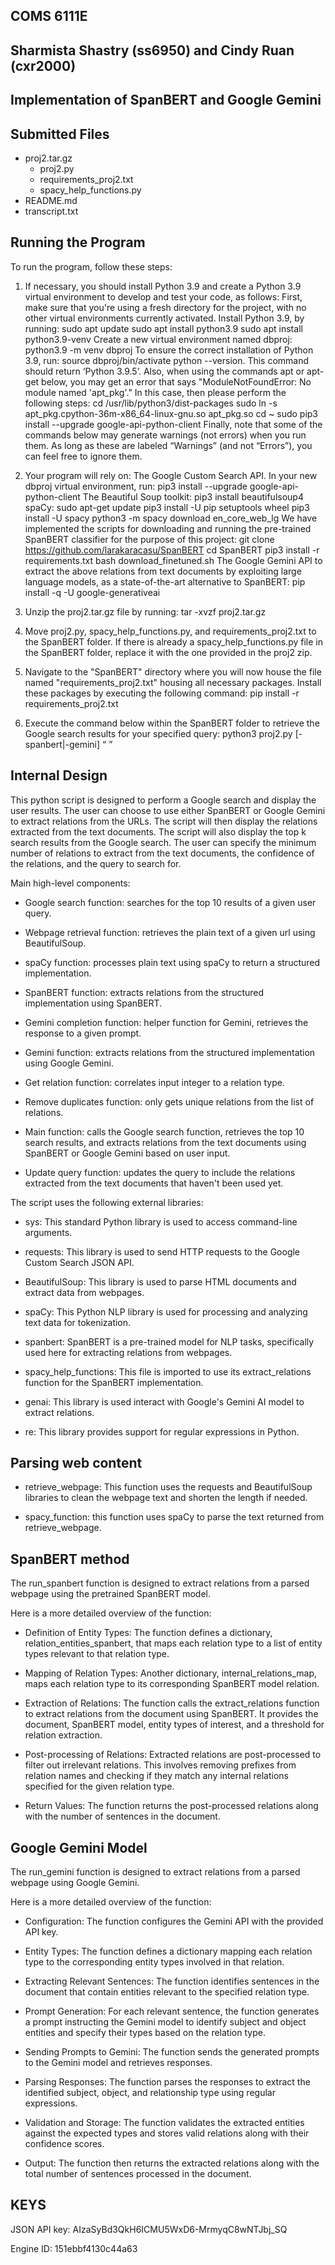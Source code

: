 ## COMS 6111E
## Sharmista Shastry (ss6950) and Cindy Ruan (cxr2000)
## Implementation of SpanBERT and Google Gemini

## Submitted Files

- proj2.tar.gz
    - proj2.py
    - requirements_proj2.txt
    - spacy_help_functions.py
- README.md
- transcript.txt

## Running the Program

To run the program, follow these steps:

1. If necessary, you should install Python 3.9 and create a Python 3.9 virtual environment to develop and test your code, as follows:
    First, make sure that you're using a fresh directory for the project, with no other virtual environments currently activated.
    Install Python 3.9, by running:
    sudo apt update
    sudo apt install python3.9
    sudo apt install python3.9-venv
    Create a new virtual environment named dbproj: python3.9 -m venv dbproj
    To ensure the correct installation of Python 3.9, run:
    source dbproj/bin/activate
    python --version. This command should return ‘Python 3.9.5’.
    Also, when using the commands apt or apt-get below, you may get an error that says "ModuleNotFoundError: No module named 'apt_pkg'." In this case, then please perform the following steps:
    cd /usr/lib/python3/dist-packages
    sudo ln -s apt_pkg.cpython-36m-x86_64-linux-gnu.so apt_pkg.so
    cd ~
    sudo pip3 install --upgrade google-api-python-client
    Finally, note that some of the commands below may generate warnings (not errors) when you run them. As long as these are labeled “Warnings” (and not “Errors”), you can feel free to ignore them.

2. Your program will rely on:
    The Google Custom Search API. In your new dbproj virtual environment, run:
    pip3 install --upgrade google-api-python-client
    The Beautiful Soup toolkit:
    pip3 install beautifulsoup4
    spaCy:
    sudo apt-get update
    pip3 install -U pip setuptools wheel
    pip3 install -U spacy
    python3 -m spacy download en_core_web_lg
    We have implemented the scripts for downloading and running the pre-trained SpanBERT classifier for the purpose of this project:
    git clone https://github.com/larakaracasu/SpanBERT
    cd SpanBERT
    pip3 install -r requirements.txt
    bash download_finetuned.sh
    The Google Gemini API to extract the above relations from text documents by exploiting large language models, as a state-of-the-art alternative to SpanBERT:
    pip install -q -U google-generativeai

3. Unzip the proj2.tar.gz file by running:
    tar -xvzf proj2.tar.gz

3. Move proj2.py, spacy_help_functions.py, and requirements_proj2.txt to the SpanBERT folder. If there is already a spacy_help_functions.py file in the SpanBERT folder, replace it with the one provided in the proj2 zip.

4. Navigate to the "SpanBERT" directory where you will now house the file named "requirements_proj2.txt" housing all necessary packages. Install these packages by executing the following command:
    pip install -r requirements_proj2.txt

5. Execute the command below within the SpanBERT folder to retrieve the Google search results for your specified query:
    python3 proj2.py [-spanbert|-gemini] <google api key> <google engine id> <google gemini api key> <r> <t> <q> <k>

## Internal Design

This python script is designed to perform a Google search and display the user results. The user can choose to use either SpanBERT or Google Gemini to extract relations from the URLs. The script will then display the relations extracted from the text documents. The script will also display the top k search results from the Google search. The user can specify the minimum number of relations to extract from the text documents, the confidence of the relations, and the query to search for.

Main high-level components:

- Google search function: searches for the top 10 results of a given user query.

- Webpage retrieval function: retrieves the plain text of a given url using BeautifulSoup.

- spaCy function: processes plain text using spaCy to return a structured implementation.

- SpanBERT function: extracts relations from the structured implementation using SpanBERT.

- Gemini completion function: helper function for Gemini, retrieves the response to a given prompt.

- Gemini function: extracts relations from the structured implementation using Google Gemini.

- Get relation function: correlates input integer to a relation type.

- Remove duplicates function: only gets unique relations from the list of relations.

- Main function: calls the Google search function, retrieves the top 10 search results, and extracts relations from the text documents using SpanBERT or Google Gemini based on user input.

- Update query function: updates the query to include the relations extracted from the text documents that haven't been used yet.

The script uses the following external libraries:

- sys: This standard Python library is used to access command-line arguments.

- requests: This library is used to send HTTP requests to the Google Custom Search JSON API.

- BeautifulSoup: This library is used to parse HTML documents and extract data from webpages.

- spaCy: This Python NLP library is used for processing and analyzing text data for tokenization.

- spanbert: SpanBERT is a pre-trained model for NLP tasks, specifically used here for extracting relations from webpages.

- spacy_help_functions: This file is imported to use its extract_relations function for the SpanBERT implementation.

- genai: This library is used interact with Google's Gemini AI model to extract relations.

- re: This library provides support for regular expressions in Python.

## Parsing web content

- retrieve_webpage: This function uses the requests and BeautifulSoup libraries to clean the webpage text and shorten the length if needed. 

- spacy_function: this function uses spaCy to parse the text returned from retrieve_webpage.

## SpanBERT method

The run_spanbert function is designed to extract relations from a parsed webpage using the pretrained SpanBERT model.

Here is a more detailed overview of the function:

- Definition of Entity Types: The function defines a dictionary, relation_entities_spanbert, that maps each relation type to a list of entity types relevant to that relation type.

- Mapping of Relation Types: Another dictionary, internal_relations_map, maps each relation type to its corresponding SpanBERT model relation.

- Extraction of Relations: The function calls the extract_relations function to extract relations from the document using SpanBERT. It provides the document, SpanBERT model, entity types of interest, and a threshold for relation extraction.

- Post-processing of Relations: Extracted relations are post-processed to filter out irrelevant relations. This involves removing prefixes from relation names and checking if they match any internal relations specified for the given relation type.

- Return Values: The function returns the post-processed relations along with the number of sentences in the document.

## Google Gemini Model

The run_gemini function is designed to extract relations from a parsed webpage using Google Gemini.

Here is a more detailed overview of the function:

- Configuration: The function configures the Gemini API with the provided API key.

- Entity Types: The function defines a dictionary mapping each relation type to the corresponding entity types involved in that relation.

- Extracting Relevant Sentences: The function identifies sentences in the document that contain entities relevant to the specified relation type.

- Prompt Generation: For each relevant sentence, the function generates a prompt instructing the Gemini model to identify subject and object entities and specify their types based on the relation type.

- Sending Prompts to Gemini: The function sends the generated prompts to the Gemini model and retrieves responses.

- Parsing Responses: The function parses the responses to extract the identified subject, object, and relationship type using regular expressions.

- Validation and Storage: The function validates the extracted entities against the expected types and stores valid relations along with their confidence scores.

- Output: The function then returns the extracted relations along with the total number of sentences processed in the document.

## KEYS

JSON API key: AIzaSyBd3QkH6ICMU5WxD6-MrmyqC8wNTJbj_SQ

Engine ID: 151ebbf4130c44a63














